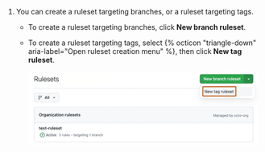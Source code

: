 1. You can create a ruleset targeting branches, or a ruleset targeting tags.
   - To create a ruleset targeting branches, click **New branch ruleset**.
   - To create a ruleset targeting tags, select {% octicon "triangle-down" aria-label="Open ruleset creation menu" %}, then click **New tag ruleset**.

     ![Screenshot of the "Rulesets" page. Next to the "New branch ruleset" button, a dropdown menu is expanded, with an option labeled "New tag ruleset" outlined in orange.](/assets/images/help/repository/new-tag-ruleset.png)
